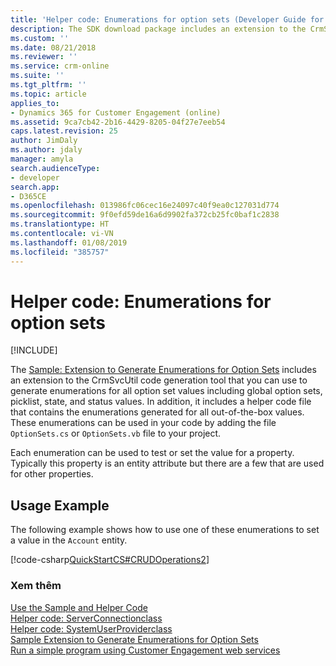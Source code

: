 ```yaml
---
title: 'Helper code: Enumerations for option sets (Developer Guide for Dynamics 365 for Customer Engagement)| MicrosoftDocs'
description: The SDK download package includes an extension to the CrmSvcUtil code generation tool that you can use to generate enumerations for all option set values including global option sets, picklist, state, and status values.
ms.custom: ''
ms.date: 08/21/2018
ms.reviewer: ''
ms.service: crm-online
ms.suite: ''
ms.tgt_pltfrm: ''
ms.topic: article
applies_to:
- Dynamics 365 for Customer Engagement (online)
ms.assetid: 9ca7cb42-2b16-4429-8205-04f27e7eeb54
caps.latest.revision: 25
author: JimDaly
ms.author: jdaly
manager: amyla
search.audienceType:
- developer
search.app:
- D365CE
ms.openlocfilehash: 013986fc06cec16e24097c40f9ea0c127031d774
ms.sourcegitcommit: 9f0efd59de16a6d9902fa372cb25fc0baf1c2838
ms.translationtype: HT
ms.contentlocale: vi-VN
ms.lasthandoff: 01/08/2019
ms.locfileid: "385757"
---
```

# <a name="helper-code-enumerations-for-option-sets"></a>Helper code: Enumerations for option sets

[!INCLUDE[](../../includes/cc_applies_to_update_9_0_0.md)]

The [Sample: Extension to Generate Enumerations for Option Sets](extend-code-generation-tool.md#Generate_Enums) includes an extension to the CrmSvcUtil code generation tool that you can use to generate enumerations for all option set values including global option sets, picklist, state, and status values. In addition, it includes a helper code file that contains the enumerations generated for all out-of-the-box values. These enumerations can be used in your code by adding the file `OptionSets.cs` or `OptionSets.vb` file to your project.  
  
 Each enumeration can be used to test or set the value for a property. Typically this property is an entity attribute but there are a few that are used for other properties.  
  
## <a name="usage-example"></a>Usage Example  
 The following example shows how to use one of these enumerations to set a value in the `Account` entity.  
  
 [!code-csharp[QuickStartCS#CRUDOperations2](../../snippets/csharp/CRMV8/quickstartcs/cs/crudoperations2.cs#crudoperations2)]  
  
### <a name="see-also"></a>Xem thêm  
 [Use the Sample and Helper Code](use-sample-helper-code.md)   
 [Helper code: ServerConnectionclass](helper-code-serverconnection-class.md)   
 [Helper code: SystemUserProviderclass](helper-code-systemuserprovider-class.md)   
 [Sample Extension to Generate Enumerations for Option Sets](extend-code-generation-tool.md#Generate_Enums)   
 [Run a simple program using Customer Engagement web services](../simple-program-web-services.md)
